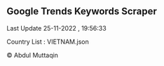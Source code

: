 

## Google Trends Keywords Scraper 
 
Last Update 25-11-2022 , 19:56:33

Country List :
VIETNAM.json



© Abdul Muttaqin 
